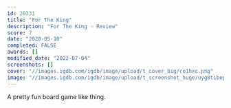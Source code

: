 ```yaml
---
id: 20331
title: "For The King"
description: "For The King - Review"
score: 7
date: "2020-05-10"
completed: FALSE
awards: []
modified_date: "2022-07-04"
screenshots: []
cover: "//images.igdb.com/igdb/image/upload/t_cover_big/co1hxc.png"
image: "//images.igdb.com/igdb/image/upload/t_screenshot_huge/uyg8tibepzc3bxjqhhwi.jpg"
---
```

A pretty fun board game like thing.